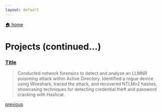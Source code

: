 ```yaml
---
layout: default
---
```


[🏠 home](./)

# Projects (continued...)

### [Title](./projects/page.md)

> Conducted network forensics to detect and analyze an LLMNR poisoning attack within Active Directory. Identified a rogue device using Wireshark, traced the attack, and recovered NTLMv2 hashes, showcasing techniques for detecting credential theft and password cracking with Hashcat.


[previous](./page-three.md)

